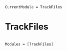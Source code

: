 ```@meta
CurrentModule = TrackFiles
```

# TrackFiles

```@index
```

```@autodocs
Modules = [TrackFiles]
```
